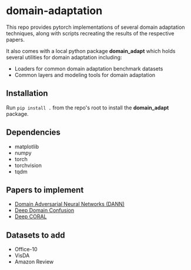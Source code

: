 # domain-adaptation

This repo provides pytorch implementations of several domain adaptation techniques,
along with scripts recreating the results of the respective papers.

It also comes with a local python package **domain_adapt** which holds several utilities
for domain adaptation including: 
- Loaders for common domain adaptation benchmark datasets
- Common layers and modeling tools for domain adaptation

## Installation
Run `pip install .` from the repo's root to install the **domain_adapt** package.

## Dependencies
- matplotlib
- numpy
- torch
- torchvision
- tqdm

## Papers to implement
- [Domain Adversarial Neural Networks (DANN)](https://arxiv.org/pdf/1505.07818.pdf)
- [Deep Domain Confusion](https://arxiv.org/pdf/1412.3474.pdf)
- [Deep CORAL](https://arxiv.org/abs/1607.01719)

## Datasets to add
- Office-10
- VisDA
- Amazon Review